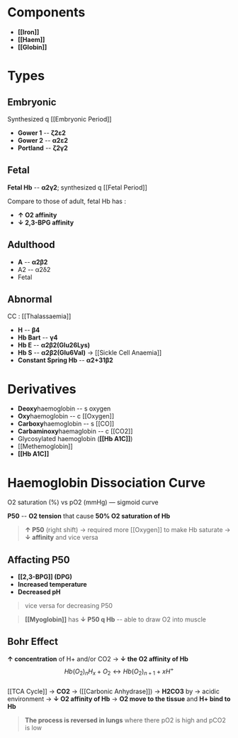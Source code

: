 # Components
- **[[Iron]]**
- **[[Haem]]**
- **[[Globin]]**

# Types
## Embryonic
Synthesized q [[Embryonic Period]]
- **Gower 1** -- **ζ2ε2**
- **Gower 2** -- **α2ε2**
- **Portland** -- **ζ2γ2**

## Fetal
**Fetal Hb** -- **α2γ2**; synthesized q [[Fetal Period]]

Compare to those of adult, fetal Hb has :
- **↑ O2 affinity**
- **↓ 2,3-BPG affinity**

## Adulthood
- **A** -- **α2β2**
- A2 -- α2δ2
- Fetal

## Abnormal
CC : [[Thalassaemia]]
- **H** -- **β4**
- **Hb Bart** -- **γ4**
- **Hb E** -- **α2β2(Glu26Lys)**
- **Hb S** -- **α2β2(Glu6Val)** → [[Sickle Cell Anaemia]]
- **Constant Spring Hb** -- **α2+31β2**

# Derivatives
- **Deoxy**haemoglobin -- s oxygen
- **Oxy**haemoglobin -- c [[Oxygen]]
- **Carboxy**haemoglobin -- s [[CO]]
- **Carbaminoxy**haemaglobin -- c [[CO2]]
- Glycosylated haemoglobin (**[[Hb A1C]]**) 
- [[Methemoglobin]]
- **[[Hb A1C]]**

# Haemoglobin Dissociation Curve
O2 saturation (%) vs pO2 (mmHg) — sigmoid curve

**P50** -- **O2 tension** that cause **50% O2 saturation of Hb**
> **↑ P50** (right shift) → required more [[Oxygen]] to make Hb saturate → **↓ affinity** and vice versa

## Affacting P50
- **[[2,3-BPG]] (DPG)**
- **Increased temperature**
- **Decreased pH**
> vice versa for decreasing P50

> **[[Myoglobin]]** has **↓ P50 q Hb** -- able to draw O2 into muscle

## Bohr Effect
**↑ concentration** of H+ and/or CO2 → **↓ the O2 affinity of Hb**
    $$
    Hb(O_2)_nH_x + O_2 \leftrightarrow Hb(O_2)_{n+1} + xH^+
    $$  
[[TCA Cycle]] → **CO2** → ([[Carbonic Anhydrase]]) → **H2CO3** by → acidic environment → **↓ O2 affinity of Hb** → **O2 move to the tissue** and **H+ bind to Hb**
    
> **The process is reversed in lungs** where there pO2 is high and pCO2 is low
